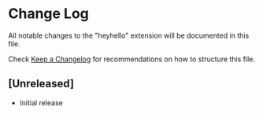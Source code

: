 # Change Log

All notable changes to the "heyhello" extension will be documented in this file.

Check [Keep a Changelog](http://keepachangelog.com/) for recommendations on how to structure this file.

## [Unreleased]

- Initial release